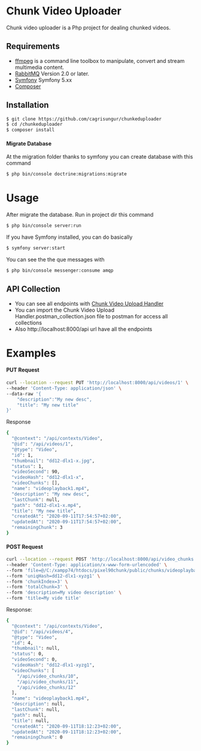# Chunk Video Uploader

Chunk video uploader is a Php project for dealing chunked videos.

## Requirements
* [ffmpeg](https://ffmpeg.org/ffmpeg.html) is a command line toolbox to manipulate, convert and stream multimedia content.
* [RabbitMQ](https://www.rabbitmq.com/download.html) Version 2.0 or later.
* [Symfony](https://symfony.com/download) Symfony 5.xx
* [Composer](https://getcomposer.org/download/)

## Installation
```bash
$ git clone https://github.com/cagrisungur/chunkeduploader
$ cd /chunkeduploader
$ composer install
```
#### Migrate Database
At the migration folder thanks to symfony you can create database with this command
```bash
$ php bin/console doctrine:migrations:migrate
```
# Usage

After migrate the database. Run in project dir this command
```bash
$ php bin/console server:run
```
If you have Symfony installed, you can do basically
```bash
$ symfony server:start
```
You can see the the que messages with
```bash
$ php bin/console messenger:consume amqp
```

## API Collection
* You can see all endpoints with [Chunk Video Upload Handler](https://documenter.getpostman.com/view/9431903/TVK5cgWo)
* You can import the Chunk Video Upload Handler.postman_collection.json file to postman for access all collections
* Also http://localhost:8000/api url have all the endpoints

# Examples

#### PUT Request

```bash
curl --location --request PUT 'http://localhost:8000/api/videos/1' \
--header 'Content-Type: application/json' \
--data-raw '{
    "description":"My new desc",
    "title": "My new title"
}'
```
Response

```bash
{
  "@context": "/api/contexts/Video",
  "@id": "/api/videos/1",
  "@type": "Video",
  "id": 1,
  "thumbnail": "dd12-dlx1-x.jpg",
  "status": 1,
  "videoSecond": 90,
  "videoHash": "dd12-dlx1-x",
  "videoChunks": [],
  "name": "videoplayback1.mp4",
  "description": "My new desc",
  "lastChunk": null,
  "path": "dd12-dlx1-x.mp4",
  "title": "My new title",
  "createdAt": "2020-09-11T17:54:57+02:00",
  "updatedAt": "2020-09-11T17:54:57+02:00",
  "remainingChunk": 3
}
```

#### POST Request
```bash
curl --location --request POST 'http://localhost:8000/api/video_chunks' \
--header 'Content-Type: application/x-www-form-urlencoded' \
--form 'file=@/C:/xampp74/htdocs/pixel90chunk/public/chunks/videoplayback1.mp4' \
--form 'uniqHash=dd12-dlx1-xyzg1' \
--form 'chunkIndex=3' \
--form 'totalChunk=3' \
--form 'description=My video description' \
--form 'title=My vide title'
```
Response:
```bash
{
  "@context": "/api/contexts/Video",
  "@id": "/api/videos/4",
  "@type": "Video",
  "id": 4,
  "thumbnail": null,
  "status": 0,
  "videoSecond": 0,
  "videoHash": "dd12-dlx1-xyzg1",
  "videoChunks": [
    "/api/video_chunks/10",
    "/api/video_chunks/11",
    "/api/video_chunks/12"
  ],
  "name": "videoplayback1.mp4",
  "description": null,
  "lastChunk": null,
  "path": null,
  "title": null,
  "createdAt": "2020-09-11T18:12:23+02:00",
  "updatedAt": "2020-09-11T18:12:23+02:00",
  "remainingChunk": 0
}
```